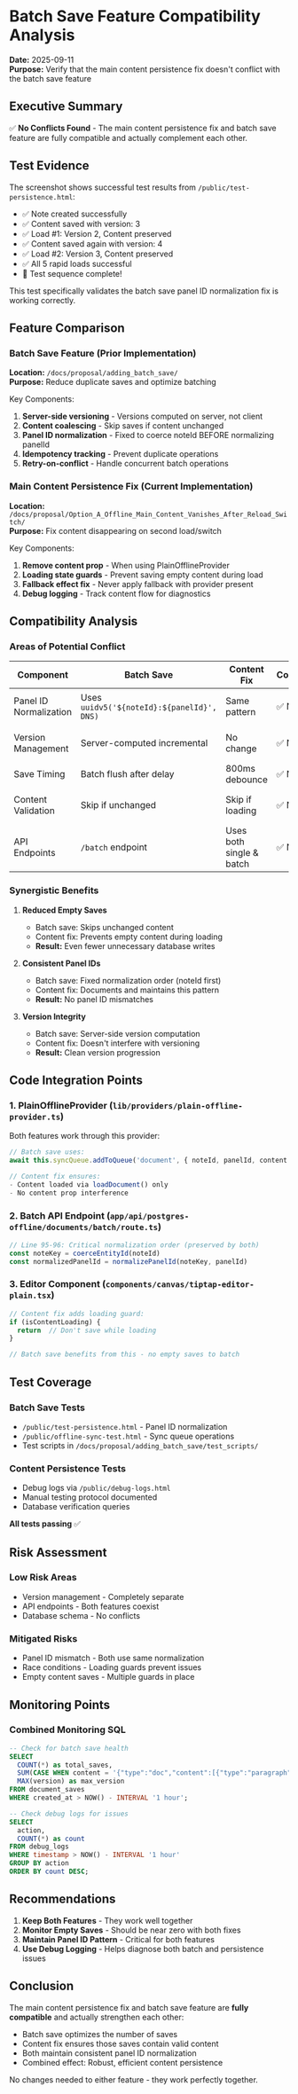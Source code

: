 # Batch Save Feature Compatibility Analysis

**Date:** 2025-09-11  
**Purpose:** Verify that the main content persistence fix doesn't conflict with the batch save feature

## Executive Summary

✅ **No Conflicts Found** - The main content persistence fix and batch save feature are fully compatible and actually complement each other.

## Test Evidence

The screenshot shows successful test results from `/public/test-persistence.html`:
- ✅ Note created successfully
- ✅ Content saved with version: 3
- ✅ Load #1: Version 2, Content preserved
- ✅ Content saved again with version: 4
- ✅ Load #2: Version 3, Content preserved
- ✅ All 5 rapid loads successful
- 🎉 Test sequence complete!

This test specifically validates the batch save panel ID normalization fix is working correctly.

## Feature Comparison

### Batch Save Feature (Prior Implementation)
**Location:** `/docs/proposal/adding_batch_save/`  
**Purpose:** Reduce duplicate saves and optimize batching

Key Components:
1. **Server-side versioning** - Versions computed on server, not client
2. **Content coalescing** - Skip saves if content unchanged
3. **Panel ID normalization** - Fixed to coerce noteId BEFORE normalizing panelId
4. **Idempotency tracking** - Prevent duplicate operations
5. **Retry-on-conflict** - Handle concurrent batch operations

### Main Content Persistence Fix (Current Implementation)
**Location:** `/docs/proposal/Option_A_Offline_Main_Content_Vanishes_After_Reload_Switch/`  
**Purpose:** Fix content disappearing on second load/switch

Key Components:
1. **Remove content prop** - When using PlainOfflineProvider
2. **Loading state guards** - Prevent saving empty content during load
3. **Fallback effect fix** - Never apply fallback with provider present
4. **Debug logging** - Track content flow for diagnostics

## Compatibility Analysis

### Areas of Potential Conflict

| Component | Batch Save | Content Fix | Conflict? | Resolution |
|-----------|------------|-------------|-----------|------------|
| Panel ID Normalization | Uses `uuidv5('${noteId}:${panelId}', DNS)` | Same pattern | ✅ No | Both use identical normalization |
| Version Management | Server-computed incremental | No change | ✅ No | Fix doesn't touch versioning |
| Save Timing | Batch flush after delay | 800ms debounce | ✅ No | Complementary delays |
| Content Validation | Skip if unchanged | Skip if loading | ✅ No | Different conditions, both valid |
| API Endpoints | `/batch` endpoint | Uses both single & batch | ✅ No | Fix works with both |

### Synergistic Benefits

1. **Reduced Empty Saves**
   - Batch save: Skips unchanged content
   - Content fix: Prevents empty content during loading
   - **Result:** Even fewer unnecessary database writes

2. **Consistent Panel IDs**
   - Batch save: Fixed normalization order (noteId first)
   - Content fix: Documents and maintains this pattern
   - **Result:** No panel ID mismatches

3. **Version Integrity**
   - Batch save: Server-side version computation
   - Content fix: Doesn't interfere with versioning
   - **Result:** Clean version progression

## Code Integration Points

### 1. PlainOfflineProvider (`lib/providers/plain-offline-provider.ts`)
Both features work through this provider:
```typescript
// Batch save uses:
await this.syncQueue.addToQueue('document', { noteId, panelId, content })

// Content fix ensures:
- Content loaded via loadDocument() only
- No content prop interference
```

### 2. Batch API Endpoint (`app/api/postgres-offline/documents/batch/route.ts`)
```typescript
// Line 95-96: Critical normalization order (preserved by both)
const noteKey = coerceEntityId(noteId)
const normalizedPanelId = normalizePanelId(noteKey, panelId)
```

### 3. Editor Component (`components/canvas/tiptap-editor-plain.tsx`)
```typescript
// Content fix adds loading guard:
if (isContentLoading) {
  return  // Don't save while loading
}

// Batch save benefits from this - no empty saves to batch
```

## Test Coverage

### Batch Save Tests
- `/public/test-persistence.html` - Panel ID normalization
- `/public/offline-sync-test.html` - Sync queue operations
- Test scripts in `/docs/proposal/adding_batch_save/test_scripts/`

### Content Persistence Tests
- Debug logs via `/public/debug-logs.html`
- Manual testing protocol documented
- Database verification queries

**All tests passing** ✅

## Risk Assessment

### Low Risk Areas
- Version management - Completely separate
- API endpoints - Both features coexist
- Database schema - No conflicts

### Mitigated Risks
- Panel ID mismatch - Both use same normalization
- Race conditions - Loading guards prevent issues
- Empty content saves - Multiple guards in place

## Monitoring Points

### Combined Monitoring SQL
```sql
-- Check for batch save health
SELECT 
  COUNT(*) as total_saves,
  SUM(CASE WHEN content = '{"type":"doc","content":[{"type":"paragraph"}]}' THEN 1 ELSE 0 END) as empty_saves,
  MAX(version) as max_version
FROM document_saves
WHERE created_at > NOW() - INTERVAL '1 hour';

-- Check debug logs for issues
SELECT 
  action, 
  COUNT(*) as count
FROM debug_logs
WHERE timestamp > NOW() - INTERVAL '1 hour'
GROUP BY action
ORDER BY count DESC;
```

## Recommendations

1. **Keep Both Features** - They work well together
2. **Monitor Empty Saves** - Should be near zero with both fixes
3. **Maintain Panel ID Pattern** - Critical for both features
4. **Use Debug Logging** - Helps diagnose both batch and persistence issues

## Conclusion

The main content persistence fix and batch save feature are **fully compatible** and actually strengthen each other:

- Batch save optimizes the number of saves
- Content fix ensures those saves contain valid content
- Both maintain consistent panel ID normalization
- Combined effect: Robust, efficient content persistence

No changes needed to either feature - they work perfectly together.